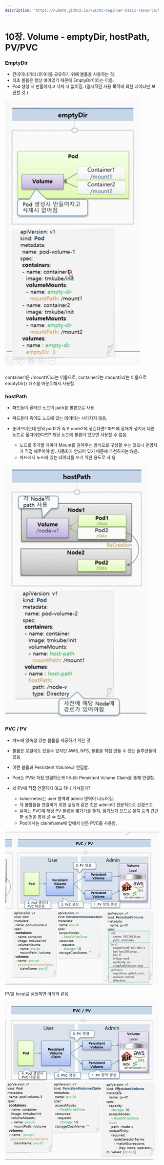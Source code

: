 ```yaml
---
description: 'https://kubetm.github.io/k8s/03-beginner-basic-resource/volume/'
---
```


# 10장. Volume - emptyDir, hostPath, PV/PVC

### EmptyDir

* 컨테이너끼리 데이터를 공유하기 위해 볼륨을 사용하는 것.
* 최초 볼륨은 항상 비어있기 때문에 EmptyDir이라는 이름.
* Pod 생성 시 만들어지고 삭제 시 없어짐. \(일시적인 사용 목적에 의한 데이터만 보관할 것.\)

![](../.gitbook/assets/2021-08-19-8.44.48.png)

container1은 /mount1이라는 이름으로, container2는 /mount2라는 이름으로 emptyDir{} 패스를 마운트해서 사용함.

### hostPath

* 파드들이 올라간 노드의 path를 볼륨으로 사용
* 파드들이 죽어도 노드에 있는 데이터는 사라지지 않음.
* 좋아보이는데 만약 pod2가 죽고 node2에 생긴다면? 파드에 장애가 생겨서 다른 노드로 옮겨야한다면? 해당 노드에 볼륨이 없으면 사용할 수 없음.

  * 노드를 추가할 때마다 Mount를 걸어주는 방식으로 구성할 수는 있으나 운영자가 직접 해주어야 함. 자동화가 안되어 있기 때문에 추천하지는 않음.
  * 파드에서 노드에 있는 데이터를 쓰기 위한 용도로 사
    용

 

![](../.gitbook/assets/2021-08-19-8.50.39.png)

### PVC / PV

* 파드에 영속성 있는 볼륨을 제공하기 위한 것
* 볼륨은 로컬에도 있을수 있지만 AWS, NFS, 볼륨을 직접 만들 수 있는 솔루션들이 있음.
* 이런 볼륨과 Persistent Volume과 연결함.
* Pod는 PV와 직접 연결하는게 아니라 Persistent Volume Claim을 통해 연결함.
* 왜 PV에 직접 연결하지 않고 하나 거쳐갈까?

  * kubernetes는 user 영역과 admin 영역이 나누어짐.
  * 각 볼륨들을 연결하기 위한 설정과 같은 것은 admin이 전문적으로 신경쓰고
  * 유저는 PVC에 해당 PV 볼륨을 몇기가를 쓸지, 읽기쓰기 모드로 쓸지 등의 간단한 설정을 통해 쓸 수 있음.
  * Pod에서는 claimName에 앞에서 만든 PVC를 사용함.

![](../.gitbook/assets/2021-08-19-8.58.04.png)

PV를 local로 설정하면 아래와 같음.

![](../.gitbook/assets/2021-08-19-8.58.26.png)

